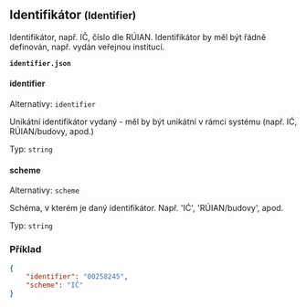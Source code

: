 ## Identifikátor <small>(Identifier)</small>

Identifikátor, např. IČ, číslo dle RÚIAN. Identifikátor by měl být řádně definován, např. vydán veřejnou institucí.

**`identifier.json`**
#### identifier

Alternativy: `identifier`

Unikátní identifikátor vydaný - měl by být unikátní v rámci systému (např. IĆ, RÚIAN/budovy, apod.)

Typ: `string`

#### scheme

Alternativy: `scheme`

Schéma, v kterém je daný identifikátor. Např. 'IĆ', 'RÚIAN/budovy', apod.

Typ: `string`

### Příklad


```json
{
    "identifier": "00258245",
    "scheme": "IČ"
}
```


